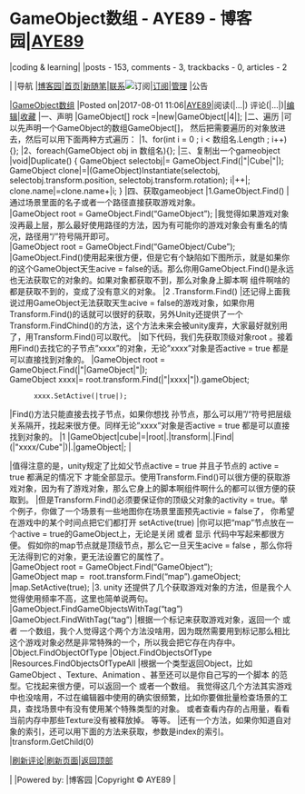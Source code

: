 
# GameObject数组 - AYE89 - 博客园|[AYE89](https://www.cnblogs.com/eniac1946/)
|coding & learning|
|posts - 153, comments - 3, trackbacks - 0, articles - 2

|
|导航
|[博客园](https://www.cnblogs.com/)|[首页](https://www.cnblogs.com/eniac1946/)|[新随笔](https://i.cnblogs.com/EditPosts.aspx?opt=1)|[联系](https://msg.cnblogs.com/send/AYE89)![订阅](//www.cnblogs.com/images/xml.gif)|[订阅](https://www.cnblogs.com/eniac1946/rss)|[管理](https://i.cnblogs.com/)
|公告


|[GameObject数组](https://www.cnblogs.com/eniac1946/p/7267399.html)
|Posted on|2017-08-01 11:06|[AYE89](https://www.cnblogs.com/eniac1946/)|阅读(|...|) 评论(|...|)|[编辑](https://i.cnblogs.com/EditPosts.aspx?postid=7267399)|[收藏](#)
|一、声明
|GameObject[] rock =|new|GameObject[|4|];
|二、遍历
|可以先声明一个GameObject的数组GameObject[]， 然后把需要遍历的对象放进去，然后可以用下面两种方式遍历：
|1、for(int i = 0 ; i < 数组名.Length ; i++){};
|2、foreach(GameObject obj in 数组名){};
|三、复制出一个gameobject
|void|Duplicate()
{
GameObject selectobj|= GameObject.Find(|"|Cube|"|);
GameObject clone|=|(GameObject)Instantiate(selectobj, selectobj.transform.position, selectobj.transform.rotation);
i|++|;
clone.name|=clone.name+|i;
}
|四、获取gameobject
|1.GameObject.Find()
|通过场景里面的名子或者一个路径直接获取游戏对象。
|GameObject root = GameObject.Find(“GameObject”);
|我觉得如果游戏对象没再最上层，那么最好使用路径的方法，因为有可能你的游戏对象会有重名的情况，路径用“/”符号隔开即可。
|GameObject root = GameObject.Find(“GameObject/Cube”);
|GameObject.Find()使用起来很方便，但是它有个缺陷如下图所示，就是如果你的这个GameObject天生acive = false的话。那么你用GameObject.Find()是永远也无法获取它的对象的。如果对象都获取不到，那么对象身上脚本啊 组件啊啥的都是获取不到的，变成了没有意义的对象。
|2 .Transform.Find()
|还记得上面我说过用GameObject无法获取天生acive = false的游戏对象，如果你用Transform.Find()的话就可以很好的获取，另外Unity还提供了一个Transform.FindChind()的方法，这个方法未来会被unity废弃，大家最好就别用了，用Transform.Find()可以取代。
|如下代码，我们先获取顶级对象root 。接着用Find()去找它的子节点”xxxx”的对象，无论”xxxx”对象是否active = true 都是可以直接找到对象的。
|GameObject root = GameObject.Find(|"|GameObject|"|);      
GameObject xxxx|=  root.transform.Find(|"|xxxx|"|).gameObject;

          xxxx.SetActive(|true|);
|Find()方法只能直接去找子节点，如果你想找 孙节点，那么可以用”/“符号把层级关系隔开，找起来很方便。同样无论”xxxx”对象是否active = true 都是可以直接找到对象的。
|1
|GameObject|cube|=|root|.|transform|.|Find|(|"xxxx/Cube"|)|.|gameObject|;
|

|值得注意的是，unity规定了比如父节点active = true 并且子节点的 active = true 都满足的情况下 才能全部显示。使用Transform.Find()可以很方便的获取游戏对象，因为有了游戏对象，那么它身上的脚本啊组件啊什么的都可以很方便的获取到。
|但是Transform.Find()必须要保证你的顶级父对象的activity = true。举个例子，你做了一个场景有一些地图你在场景里面预先activie = false了， 你希望在游戏中的某个时间点把它们都打开 setActive(true)
|你可以把“map”节点放在一个active = true的GameObject上，无论是关闭 或者 显示 代码中写起来都很方便。 假如你的map节点就是顶级节点，那么它一旦天生acive = false ，那么你将无法得到它的对象，更无法设置它的属性了。
|GameObject root = GameObject.Find(“GameObject”);
|GameObject map =  root.transform.Find(“map”).gameObject;
|map.SetActive(true);
|3. unity 还提供了几个获取游戏对象的方法，但是我个人觉得使用频率不高，这里也简单说两句。
|GameObject.FindGameObjectsWithTag(“tag”)
|GameObject.FindWithTag(“tag”)
|根据一个标记来获取游戏对象，返回一个 或者 一个数组，我个人觉得这个两个方法没啥用，因为既然需要用到标记那么相比这个游戏对象必然是非常特殊的一个，所以我会把它存在内存中。
|Object.FindObjectOfType
|Object.FindObjectsOfType
|Resources.FindObjectsOfTypeAll
|根据一个类型返回Object，比如 GameObject 、Texture、Animation 、甚至还可以是你自己写的一个脚本 的范型。它找起来很方便，可以返回一个 或者一个数组。 我觉得这几个方法其实游戏中也没啥用，不过在编辑器中使用的确实很频繁，比如你要做批量检查场景的工具，查找场景中有没有使用某个特殊类型的对象。 或者查看内存的占用量，看看当前内存中那些Texture没有被释放掉。 等等。
|还有一个方法，如果你知道自对象的索引，还可以用下面的方法来获取，参数是index的索引。
|transform.GetChild(0)







|[刷新评论](javascript:void(0);)|[刷新页面](#)|[返回顶部](#top)






|
|Powered by:
|博客园
|Copyright © AYE89
|
